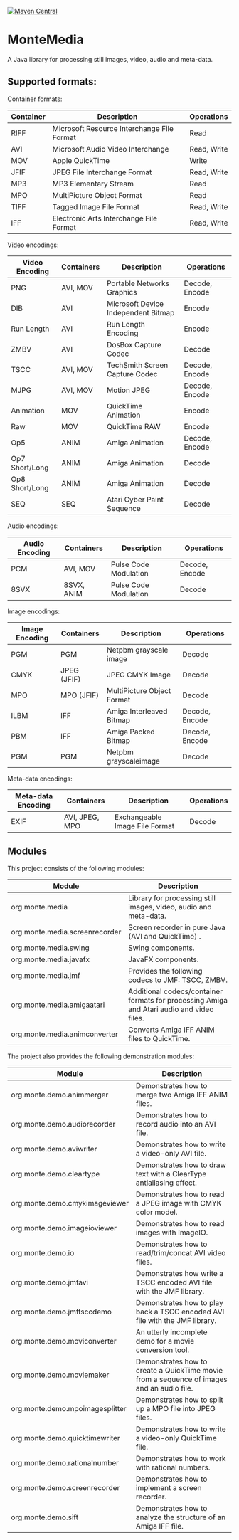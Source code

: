 [![Maven Central](https://maven-badges.herokuapp.com/maven-central/ch.randelshofer/org.monte.media/badge.svg)](https://maven-badges.herokuapp.com/maven-central/ch.randelshofer/org.monte.media)

# MonteMedia

A Java library for processing still images, video, audio and meta-data.

## Supported formats:

Container formats:

| Container | Description                                | Operations  |
|-----------|--------------------------------------------|-------------|
| RIFF      | Microsoft Resource Interchange File Format | Read        |
| AVI       | Microsoft Audio Video Interchange          | Read, Write |
| MOV       | Apple QuickTime                            | Write       |
| JFIF      | JPEG File Interchange Format               | Read, Write |
| MP3       | MP3 Elementary Stream                      | Read        |
| MPO       | MultiPicture Object Format                 | Read        |
| TIFF      | Tagged Image File Format                   | Read, Write |
| IFF       | Electronic Arts Interchange File Format    | Read, Write |

Video encodings:

| Video Encoding | Containers | Description                         | Operations     |
|----------------|------------|-------------------------------------|----------------|
| PNG            | AVI, MOV   | Portable Networks Graphics          | Decode, Encode |
| DIB            | AVI        | Microsoft Device Independent Bitmap | Encode         |
| Run Length     | AVI        | Run Length Encoding                 | Encode         |
| ZMBV           | AVI        | DosBox Capture Codec                | Decode         |
| TSCC           | AVI, MOV   | TechSmith Screen Capture Codec      | Decode, Encode |
| MJPG           | AVI, MOV   | Motion JPEG                         | Decode, Encode |
| Animation      | MOV        | QuickTime Animation                 | Encode         |
| Raw            | MOV        | QuickTime RAW                       | Encode         |
| Op5            | ANIM       | Amiga Animation                     | Decode, Encode |
| Op7 Short/Long | ANIM       | Amiga Animation                     | Decode         |
| Op8 Short/Long | ANIM       | Amiga Animation                     | Decode         |
| SEQ            | SEQ        | Atari Cyber Paint Sequence          | Decode         |

Audio encodings:

| Audio Encoding | Containers | Description           | Operations     |
|----------------|------------|-----------------------|----------------|
| PCM            | AVI, MOV   | Pulse Code Modulation | Decode, Encode |
| 8SVX           | 8SVX, ANIM | Pulse Code Modulation | Decode         |

Image encodings:

| Image Encoding | Containers  | Description                | Operations     |
|----------------|-------------|----------------------------|----------------|
| PGM            | PGM         | Netpbm grayscale image     | Decode         |
| CMYK           | JPEG (JFIF) | JPEG CMYK Image            | Decode         |
| MPO            | MPO (JFIF)  | MultiPicture Object Format | Decode         |
| ILBM           | IFF         | Amiga Interleaved Bitmap   | Decode, Encode |
| PBM            | IFF         | Amiga Packed Bitmap        | Decode, Encode |
| PGM            | PGM         | Netpbm grayscaleimage      | Decode         |

Meta-data encodings:

| Meta-data Encoding | Containers     | Description                    | Operations |
|--------------------|----------------|--------------------------------|------------|
| EXIF               | AVI, JPEG, MPO | Exchangeable Image File Format | Decode     |

## Modules

This project consists of the following modules:

| Module                         | Description                                                                               |
|--------------------------------|-------------------------------------------------------------------------------------------|
| org.monte.media                | Library for processing still images, video, audio and meta-data.                          |
| org.monte.media.screenrecorder | Screen recorder in pure Java (AVI and QuickTime) .                                        |
| org.monte.media.swing          | Swing components.                                                                         |
| org.monte.media.javafx         | JavaFX components.                                                                        |
| org.monte.media.jmf            | Provides the following codecs to JMF: TSCC, ZMBV.                                         |
| org.monte.media.amigaatari     | Additional codecs/container formats for processing Amiga and Atari audio and video files. |
| org.monte.media.animconverter  | Converts Amiga IFF ANIM files to QuickTime.                                               |

The project also provides the following demonstration modules:

| Module                          | Description                                                                               |
|---------------------------------|-------------------------------------------------------------------------------------------|
| org.monte.demo.animmerger       | Demonstrates how to merge two Amiga IFF ANIM files.                                       |
| org.monte.demo.audiorecorder    | Demonstrates how to record audio into an AVI file.                                        |
| org.monte.demo.aviwriter        | Demonstrates how to write a video-only AVI file.                                          |
| org.monte.demo.cleartype        | Demonstrates how to draw text with a ClearType antialiasing effect.                       |
| org.monte.demo.cmykimageviewer  | Demonstrates how to read a JPEG image with CMYK color model.                              |
| org.monte.demo.imageioviewer    | Demonstrates how to read images with ImageIO.                                             |
| org.monte.demo.io               | Demonstrates how to read/trim/concat AVI video files.                                     |
| org.monte.demo.jmfavi           | Demonstrates how write a TSCC encoded AVI file with the JMF library.                      |
| org.monte.demo.jmftsccdemo      | Demonstrates how to play back a TSCC encoded AVI file with the JMF library.               |
| org.monte.demo.moviconverter    | An utterly incomplete demo for a movie conversion tool.                                   |
| org.monte.demo.moviemaker       | Demonstrates how to create a QuickTime movie from a sequence of images and an audio file. |
| org.monte.demo.mpoimagesplitter | Demonstrates how to split up a MPO file into JPEG files.                                  |
| org.monte.demo.quicktimewriter  | Demonstrates how to write a video-only QuickTime file.                                    |
| org.monte.demo.rationalnumber   | Demonstrates how to work with rational numbers.                                           |
| org.monte.demo.screenrecorder   | Demonstrates how to implement a screen recorder.                                          |
| org.monte.demo.sift             | Demonstrates how to analyze the structure of an Amiga IFF file.                           |
